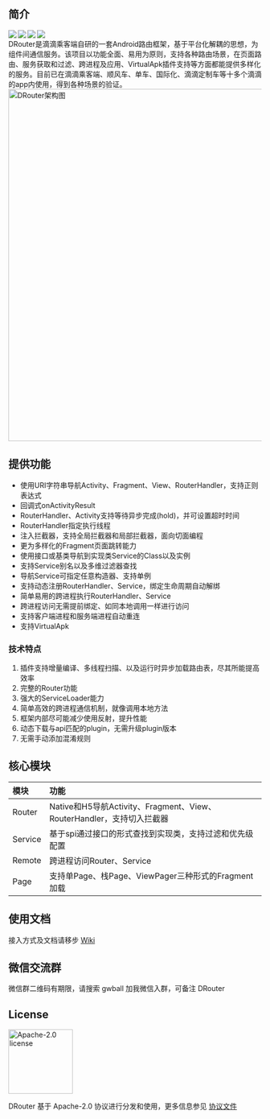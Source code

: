## 简介

<div align="center">
 <img src="https://img.shields.io/badge/license-Apache2.0-brightgreen.svg" align=left />
 <img src="https://img.shields.io/badge/drouter--plugin--proxy-1.0.0-red.svg" align=left />
 <img src="https://img.shields.io/badge/drouter--api-1.0.1-blue.svg" align=left />
 <img src="https://img.shields.io/badge/PRs-welcome-brightgreen.svg" align=left />
</div>
<br/>
DRouter是滴滴乘客端自研的一套Android路由框架，基于平台化解耦的思想，为组件间通信服务。该项目以功能全面、易用为原则，支持各种路由场景，在页面路由、服务获取和过滤、跨进程及应用、VirtualApk插件支持等方面都能提供多样化的服务。目前已在滴滴乘客端、顺风车、单车、国际化、滴滴定制车等十多个滴滴的app内使用，得到各种场景的验证。

<img src="https://czp.s3.didiyunapi.com/image/drouter/DRouter_Architecture.jpg" width="700px" align="center" alt="DRouter架构图"/>

## 提供功能

- 使用URI字符串导航Activity、Fragment、View、RouterHandler，支持正则表达式
- 回调式onActivityResult
- RouterHandler、Activity支持等待异步完成(hold)，并可设置超时时间
- RouterHandler指定执行线程
- 注入拦截器，支持全局拦截器和局部拦截器，面向切面编程
- 更为多样化的Fragment页面跳转能力
- 使用接口或基类导航到实现类Service的Class以及实例
- 支持Service别名以及多维过滤器查找
- 导航Service可指定任意构造器、支持单例
- 支持动态注册RouterHandler、Service，绑定生命周期自动解绑
- 简单易用的跨进程执行RouterHandler、Service
- 跨进程访问无需提前绑定、如同本地调用一样进行访问
- 支持客户端进程和服务端进程自动重连
- 支持VirtualApk

### 技术特点
1. 插件支持增量编译、多线程扫描、以及运行时异步加载路由表，尽其所能提高效率
2. 完整的Router功能
3. 强大的ServiceLoader能力
4. 简单高效的跨进程通信机制，就像调用本地方法
5. 框架内部尽可能减少使用反射，提升性能
6. 动态下载与api匹配的plugin，无需升级plugin版本
7. 无需手动添加混淆规则

## 核心模块

模块 | 功能
|  :-- | :--  |
Router | Native和H5导航Activity、Fragment、View、RouterHandler，支持切入拦截器
Service | 基于spi通过接口的形式查找到实现类，支持过滤和优先级配置
Remote | 跨进程访问Router、Service
Page | 支持单Page、栈Page、ViewPager三种形式的Fragment加载

## 使用文档

接入方式及文档请移步 [Wiki](https://github.com/didi/DRouter/wiki)

## 微信交流群

微信群二维码有期限，请搜索 gwball 加我微信入群，可备注 DRouter

## License

<img alt="Apache-2.0 license" src="https://www.apache.org/img/ASF20thAnniversary.jpg" width="128">

DRouter 基于 Apache-2.0 协议进行分发和使用，更多信息参见 [协议文件](LICENSE)
